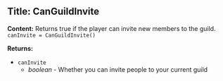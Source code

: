 ## Title: CanGuildInvite

**Content:**
Returns true if the player can invite new members to the guild.
`canInvite = CanGuildInvite()`

**Returns:**
- `canInvite`
  - *boolean* - Whether you can invite people to your current guild